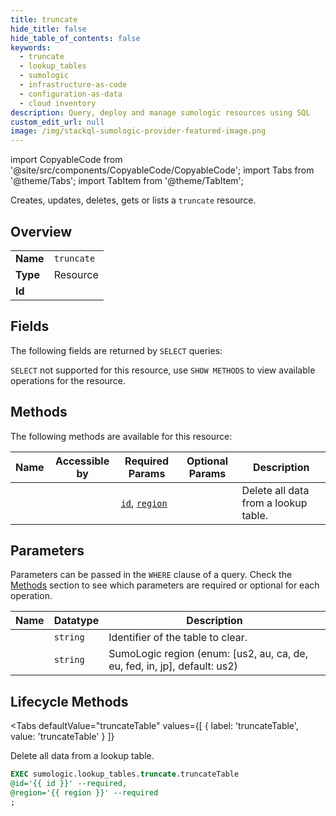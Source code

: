 ```yaml
--- 
title: truncate
hide_title: false
hide_table_of_contents: false
keywords:
  - truncate
  - lookup_tables
  - sumologic
  - infrastructure-as-code
  - configuration-as-data
  - cloud inventory
description: Query, deploy and manage sumologic resources using SQL
custom_edit_url: null
image: /img/stackql-sumologic-provider-featured-image.png
---
```


import CopyableCode from '@site/src/components/CopyableCode/CopyableCode';
import Tabs from '@theme/Tabs';
import TabItem from '@theme/TabItem';

Creates, updates, deletes, gets or lists a <code>truncate</code> resource.

## Overview
<table><tbody>
<tr><td><b>Name</b></td><td><code>truncate</code></td></tr>
<tr><td><b>Type</b></td><td>Resource</td></tr>
<tr><td><b>Id</b></td><td><CopyableCode code="sumologic.lookup_tables.truncate" /></td></tr>
</tbody></table>

## Fields

The following fields are returned by `SELECT` queries:

`SELECT` not supported for this resource, use `SHOW METHODS` to view available operations for the resource.


## Methods

The following methods are available for this resource:

<table>
<thead>
    <tr>
    <th>Name</th>
    <th>Accessible by</th>
    <th>Required Params</th>
    <th>Optional Params</th>
    <th>Description</th>
    </tr>
</thead>
<tbody>
<tr>
    <td><a href="#truncateTable"><CopyableCode code="truncateTable" /></a></td>
    <td><CopyableCode code="exec" /></td>
    <td><a href="#parameter-id"><code>id</code></a>, <a href="#parameter-region"><code>region</code></a></td>
    <td></td>
    <td>Delete all data from a lookup table.</td>
</tr>
</tbody>
</table>

## Parameters

Parameters can be passed in the `WHERE` clause of a query. Check the [Methods](#methods) section to see which parameters are required or optional for each operation.

<table>
<thead>
    <tr>
    <th>Name</th>
    <th>Datatype</th>
    <th>Description</th>
    </tr>
</thead>
<tbody>
<tr id="parameter-id">
    <td><CopyableCode code="id" /></td>
    <td><code>string</code></td>
    <td>Identifier of the table to clear.</td>
</tr>
<tr id="parameter-region">
    <td><CopyableCode code="region" /></td>
    <td><code>string</code></td>
    <td>SumoLogic region (enum: [us2, au, ca, de, eu, fed, in, jp], default: us2)</td>
</tr>
</tbody>
</table>

## Lifecycle Methods

<Tabs
    defaultValue="truncateTable"
    values={[
        { label: 'truncateTable', value: 'truncateTable' }
    ]}
>
<TabItem value="truncateTable">

Delete all data from a lookup table.

```sql
EXEC sumologic.lookup_tables.truncate.truncateTable 
@id='{{ id }}' --required, 
@region='{{ region }}' --required
;
```
</TabItem>
</Tabs>
